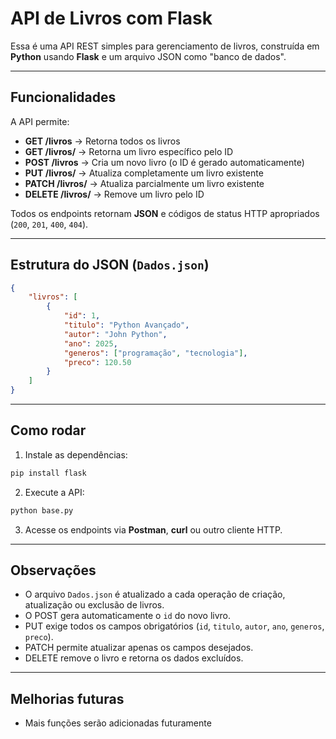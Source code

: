 # API de Livros com Flask

Essa é uma API REST simples para gerenciamento de livros, construída em **Python** usando **Flask** e um arquivo JSON como "banco de dados".

---

## Funcionalidades

A API permite:

- **GET /livros** → Retorna todos os livros  
- **GET /livros/<id>** → Retorna um livro específico pelo ID  
- **POST /livros** → Cria um novo livro (o ID é gerado automaticamente)  
- **PUT /livros/<id>** → Atualiza completamente um livro existente  
- **PATCH /livros/<id>** → Atualiza parcialmente um livro existente  
- **DELETE /livros/<id>** → Remove um livro pelo ID  

Todos os endpoints retornam **JSON** e códigos de status HTTP apropriados (`200`, `201`, `400`, `404`).

---

## Estrutura do JSON (`Dados.json`)

```json
{
    "livros": [
        {
            "id": 1,
            "titulo": "Python Avançado",
            "autor": "John Python",
            "ano": 2025,
            "generos": ["programação", "tecnologia"],
            "preco": 120.50
        }
    ]
}
```

---

## Como rodar

1. Instale as dependências:
```bash
pip install flask
```

2. Execute a API:
```bash
python base.py
```

3. Acesse os endpoints via **Postman**, **curl** ou outro cliente HTTP.

---

## Observações

- O arquivo `Dados.json` é atualizado a cada operação de criação, atualização ou exclusão de livros.  
- O POST gera automaticamente o `id` do novo livro.  
- PUT exige todos os campos obrigatórios (`id`, `titulo`, `autor`, `ano`, `generos`, `preco`).  
- PATCH permite atualizar apenas os campos desejados.  
- DELETE remove o livro e retorna os dados excluídos.

---

## Melhorias futuras

- Mais funções serão adicionadas futuramente

